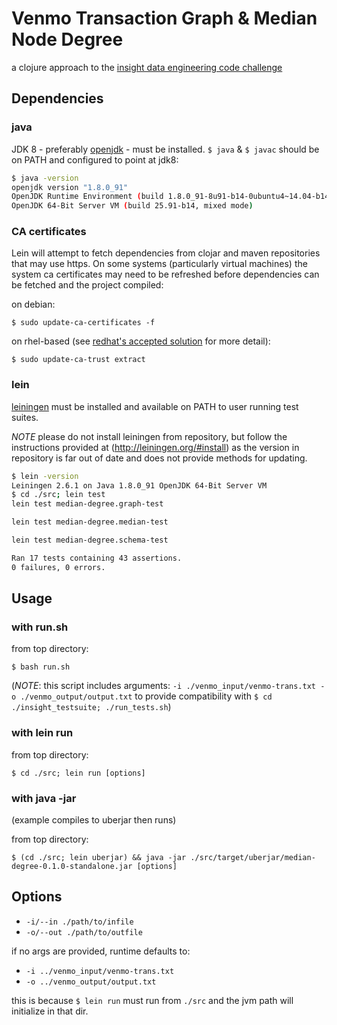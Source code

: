 # Venmo Transaction Graph & Median Node Degree

a clojure approach to the [insight data engineering code challenge](https://github.com/InsightDataScience/coding-challenge)

## Dependencies

### java
JDK 8 - preferably [openjdk](http://openjdk.java.net/install/) - must be installed. `$ java` & `$ javac` should be on PATH and configured to point at jdk8:

```bash
$ java -version
openjdk version "1.8.0_91"
OpenJDK Runtime Environment (build 1.8.0_91-8u91-b14-0ubuntu4~14.04-b14)
OpenJDK 64-Bit Server VM (build 25.91-b14, mixed mode)
```

### CA certificates
Lein will attempt to fetch dependencies from clojar and maven repositories that may use https. On some systems (particularly virtual machines) the system ca certificates may need to be refreshed before dependencies can be fetched and the project compiled:

on debian:

    $ sudo update-ca-certificates -f

on rhel-based (see [redhat's accepted solution](https://access.redhat.com/solutions/1549003) for more detail):

    $ sudo update-ca-trust extract 

### lein

[leiningen](http://leiningen.org/#install) must be installed and available on PATH to user running test suites.

*NOTE* please do not install leiningen from repository, but follow the instructions provided at (http://leiningen.org/#install) as the version in repository is far out of date and does not provide methods for updating.

```bash
$ lein -version
Leiningen 2.6.1 on Java 1.8.0_91 OpenJDK 64-Bit Server VM
$ cd ./src; lein test
lein test median-degree.graph-test

lein test median-degree.median-test

lein test median-degree.schema-test

Ran 17 tests containing 43 assertions.
0 failures, 0 errors.
```

## Usage

### with run.sh
from top directory:

    $ bash run.sh

(*NOTE*: this script includes arguments: `-i ./venmo_input/venmo-trans.txt -o ./venmo_output/output.txt` to provide compatibility with `$ cd ./insight_testsuite; ./run_tests.sh`)

### with lein run
from top directory:

    $ cd ./src; lein run [options]

### with java -jar
(example compiles to uberjar then runs)

from top directory:

    $ (cd ./src; lein uberjar) && java -jar ./src/target/uberjar/median-degree-0.1.0-standalone.jar [options]

## Options

   * `-i/--in ./path/to/infile`
   * `-o/--out ./path/to/outfile`

   if no args are provided, runtime defaults to:

   * `-i ../venmo_input/venmo-trans.txt`
   * `-o ../venmo_output/output.txt`

   this is because `$ lein run` must run from `./src` and the jvm path will initialize in that dir. 

